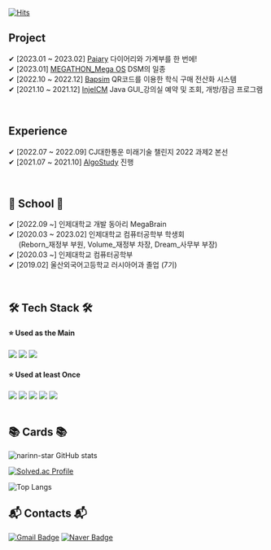<!-- ![header](https://capsule-render.vercel.app/api?type=cylinder&color=bbdefb&height=100&section=header&text=Narin's%20World&animation=fadeIn&fontSize=40&fontColor=9a84ce) -->
[![Hits](https://hits.seeyoufarm.com/api/count/incr/badge.svg?url=https%3A%2F%2Fgithub.com%2Fnarinn-star&count_bg=%2357B5FF&title_bg=%23000000&icon=github.svg&icon_color=%23FFFFFF&title=hits&edge_flat=false)](https://hits.seeyoufarm.com)

## Project 
✔ [2023.01 ~ 2023.02] [Paiary](https://github.com/Graduation-23/front)  다이어리와 가계부를 한 번에! <br>
✔ [2023.01] [MEGATHON_Mega OS](https://github.com/inje-megabrain/Mos-fe)  DSM의 일종 <br>
✔ [2022.10 ~ 2022.12] [Bapsim](https://github.com/CapstoneDesign-Plus/CapstoneDesign2022)  QR코드를 이용한 학식 구매 전산화 시스템 <br>
✔ [2021.10 ~ 2021.12] [InjeICM](https://github.com/LuxuryJava/InjeClassManager)  Java GUI_강의실 예약 및 조회, 개방/잠금 프로그램 <br>

<br>

## Experience
✔ [2022.07 ~ 2022.09] CJ대한통운 미래기술 챌린지 2022 과제2 본선 <br>
✔ [2021.07 ~ 2021.10] [AlgoStudy](https://github.com/h0thaji/injeAlgoStudy) 진행

<br>

## 🏫 School 🏫
✔ [2022.09 ~] 인제대학교 개발 동아리 MegaBrain <br>
✔ [2020.03 ~ 2023.02] 인제대학교 컴퓨터공학부 학생회 <br>
&nbsp; &nbsp; &nbsp;(Reborn_재정부 부원, Volume_재정부 차장, Dream_사무부 부장) <br>
✔ [2020.03 ~] 인제대학교 컴퓨터공학부 <br>
✔ [2019.02] 울산외국어고등학교 러시아어과 졸업 (7기)

<br>

## 🛠 Tech Stack 🛠
#### ⭐ Used as the Main
<img src="https://img.shields.io/badge/React-61DAFB?style=for-the-badge&logo=React&logoColor=white"> <img src="https://img.shields.io/badge/TypeScript-3178C6?style=for-the-badge&logo=TypeScript&logoColor=white"> <img src="https://img.shields.io/badge/JavaScript-F7DF1E?style=for-the-badge&logo=JavaScript&logoColor=white">
#### ⭐ Used at least Once
<img src="https://img.shields.io/badge/HTML5-E34F26?style=for-the-badge&logo=HTML5&logoColor=white"> <img src="https://img.shields.io/badge/CSS3-1572B6?style=for-the-badge&logo=CSS3&logoColor=white"> <img src="https://img.shields.io/badge/JAVA-007396?style=for-the-badge&logo=OpenJDK&logoColor=white"> <img src="https://img.shields.io/badge/C++-00599C?style=for-the-badge&logo=C++&logoColor=white"> <img src="https://img.shields.io/badge/MySQL-4479A1?style=for-the-badge&logo=MySQL&logoColor=white"> <br><br>


## 📚 Cards 📚
![narinn-star GitHub stats](https://github-readme-stats.vercel.app/api?username=narinn-star&show_icons=true&theme=dark) <br>
<!-- <img src="https://github-readme-stats.vercel.app/api?username=narinn-star&show_icons=true&theme=dark" alt="?" referrerPolicy="no-referrer"><br> -->
[![Solved.ac Profile](http://mazassumnida.wtf/api/v2/generate_badge?boj=gp_9716)](https://solved.ac/gp_9716) 
<!-- <img src="http://mazassumnida.wtf/api/v2/generate_badge?boj=gp_9716"><br> -->
![Top Langs](https://github-readme-stats.vercel.app/api/top-langs/?username=narinn-star&layout=compact) <br>
<!-- <img src="https://github-readme-stats.vercel.app/api/top-langs/?username=narinn-star&layout=compact"> <br><br> -->


## 📬 Contacts 📬
[![Gmail Badge](https://img.shields.io/badge/Gmail-d14836?style=flat-square&logo=Gmail&logoColor=white&link=mailto:skfls2727@gmail.com)](mailto:skfls2727@gmail.com)
[![Naver Badge](https://img.shields.io/badge/Naver-03C75A?style=flat-square&logo=Naver&logoColor=white&link=mailto:skfls2618@naver.com)](mailto:skfls2618@naver.com)


<!--
<div align="center">
  <a href="instagram.com" target="_blank"><img src="https://img.shields.io/badge/Instagram-E4405F?style=flat-square&logo=Instagram&logoColor=white"></a>
</div>
-->

<!-- ### Hi there 👋-->

